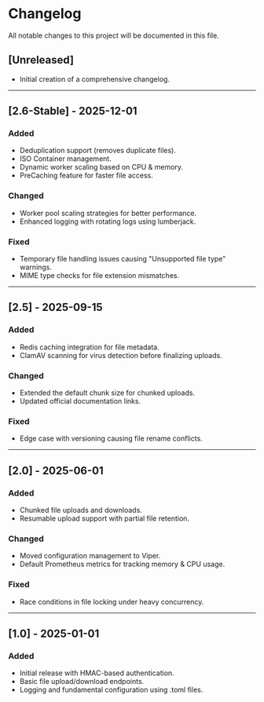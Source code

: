 
# Changelog

All notable changes to this project will be documented in this file.

## [Unreleased]

- Initial creation of a comprehensive changelog.

---

## [2.6-Stable] - 2025-12-01
### Added
- Deduplication support (removes duplicate files).
- ISO Container management.
- Dynamic worker scaling based on CPU & memory.
- PreCaching feature for faster file access.

### Changed
- Worker pool scaling strategies for better performance.
- Enhanced logging with rotating logs using lumberjack.

### Fixed
- Temporary file handling issues causing "Unsupported file type" warnings.
- MIME type checks for file extension mismatches.

---

## [2.5] - 2025-09-15
### Added
- Redis caching integration for file metadata.
- ClamAV scanning for virus detection before finalizing uploads.

### Changed
- Extended the default chunk size for chunked uploads.
- Updated official documentation links.

### Fixed
- Edge case with versioning causing file rename conflicts.

---

## [2.0] - 2025-06-01
### Added
- Chunked file uploads and downloads.
- Resumable upload support with partial file retention.

### Changed
- Moved configuration management to Viper.
- Default Prometheus metrics for tracking memory & CPU usage.

### Fixed
- Race conditions in file locking under heavy concurrency.

---

## [1.0] - 2025-01-01
### Added
- Initial release with HMAC-based authentication.
- Basic file upload/download endpoints.
- Logging and fundamental configuration using .toml files.